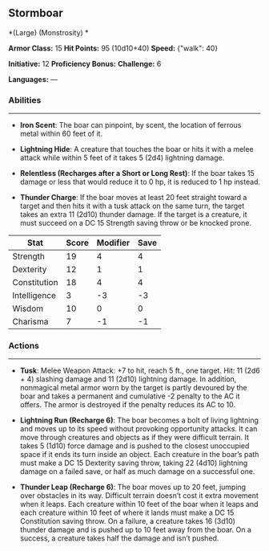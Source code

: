 ## Stormboar
*(Large) (Monstrosity) *

**Armor Class:** 15
**Hit Points:** 95 (10d10+40)
**Speed:** {"walk": 40}

**Initiative:** 12
**Proficiency Bonus:**
**Challenge:** 6

**Languages:** —

### Abilities
 --- 
- **Iron Scent**: The boar can pinpoint, by scent, the location of ferrous metal within 60 feet of it.

- **Lightning Hide**: A creature that touches the boar or hits it with a melee attack while within 5 feet of it takes 5 (2d4) lightning damage.

- **Relentless (Recharges after a Short or Long Rest)**: If the boar takes 15 damage or less that would reduce it to 0 hp, it is reduced to 1 hp instead.

- **Thunder Charge**: If the boar moves at least 20 feet straight toward a target and then hits it with a tusk attack on the same turn, the target takes an extra 11 (2d10) thunder damage. If the target is a creature, it must succeed on a DC 15 Strength saving throw or be knocked prone.



| Stat | Score | Modifier | Save |
| ---- | ---- | ---- | ---- |
| Strength | 19 | 4 | 4 |
| Dexterity | 12 | 1 | 1 |
| Constitution | 18 | 4 | 4 |
| Intelligence | 3 | -3 | -3 |
| Wisdom | 10 | 0 | 0 |
| Charisma | 7 | -1 | -1 |

### Actions
 --- 
- **Tusk**: Melee Weapon Attack: +7 to hit, reach 5 ft., one target. Hit: 11 (2d6 + 4) slashing damage and 11 (2d10) lightning damage. In addition, nonmagical metal armor worn by the target is partly devoured by the boar and takes a permanent and cumulative -2 penalty to the AC it offers. The armor is destroyed if the penalty reduces its AC to 10.

- **Lightning Run (Recharge 6)**: The boar becomes a bolt of living lightning and moves up to its speed without provoking opportunity attacks. It can move through creatures and objects as if they were difficult terrain. It takes 5 (1d10) force damage and is pushed to the closest unoccupied space if it ends its turn inside an object. Each creature in the boar’s path must make a DC 15 Dexterity saving throw, taking 22 (4d10) lightning damage on a failed save, or half as much damage on a successful one.

- **Thunder Leap (Recharge 6)**: The boar moves up to 20 feet, jumping over obstacles in its way. Difficult terrain doesn’t cost it extra movement when it leaps. Each creature within 10 feet of the boar when it leaps and each creature within 10 feet of where it lands must make a DC 15 Constitution saving throw. On a failure, a creature takes 16 (3d10) thunder damage and is pushed up to 10 feet away from the boar. On a success, a creature takes half the damage and isn’t pushed.

